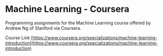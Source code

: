 # Machine Learning - Coursera

Programming assignments for the Machine Learning course offered by Andrew Ng of Stanford via Coursera.

Course Link [https://www.coursera.org/specializations/machine-learning-introduction](https://www.coursera.org/specializations/machine-learning-introduction)
